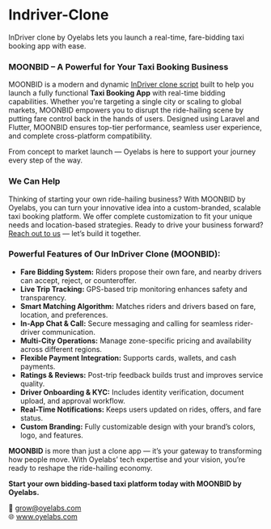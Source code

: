 # Indriver-Clone
InDriver clone by Oyelabs lets you launch a real-time, fare-bidding taxi booking app with ease.
<section>
<h3>MOONBID – A Powerful for Your Taxi Booking Business</h3>  
  <p>
    MOONBID is a modern and dynamic 
  <a href="https://oyelabs.com/indriver-clone-app-development/" target="_blank">InDriver clone script</a> built to help you launch a fully functional <strong>Taxi Booking App</strong> with real-time bidding capabilities. Whether you're targeting a single city or scaling to global markets, MOONBID empowers you to disrupt the ride-hailing scene by putting fare control back in the hands of users. Designed using Laravel and Flutter, MOONBID ensures top-tier performance, seamless user experience, and complete cross-platform compatibility.
  </p>
  <p>
    From concept to market launch — Oyelabs is here to support your journey every step of the way.
  </p>

  <h3>We Can Help</h3>
  <p>
    <p>
  Thinking of starting your own ride-hailing business? With MOONBID by Oyelabs, you can turn your innovative idea into a custom-branded, scalable taxi booking platform. We offer complete customization to fit your unique needs and location-based strategies. Ready to drive your business forward? <a href="mailto:grow@oyelabs.com">Reach out to us</a> — let’s build it together.
  </p>

  <h3>Powerful Features of Our InDriver Clone (MOONBID):</h3>
  <ul>
    <li><strong>Fare Bidding System:</strong> Riders propose their own fare, and nearby drivers can accept, reject, or counteroffer.</li>
    <li><strong>Live Trip Tracking:</strong> GPS-based trip monitoring enhances safety and transparency.</li>
    <li><strong>Smart Matching Algorithm:</strong> Matches riders and drivers based on fare, location, and preferences.</li>
    <li><strong>In-App Chat & Call:</strong> Secure messaging and calling for seamless rider-driver communication.</li>
    <li><strong>Multi-City Operations:</strong> Manage zone-specific pricing and availability across different regions.</li>
    <li><strong>Flexible Payment Integration:</strong> Supports cards, wallets, and cash payments.</li>
    <li><strong>Ratings & Reviews:</strong> Post-trip feedback builds trust and improves service quality.</li>
    <li><strong>Driver Onboarding & KYC:</strong> Includes identity verification, document upload, and approval workflow.</li>
    <li><strong>Real-Time Notifications:</strong> Keeps users updated on rides, offers, and fare status.</li>
    <li><strong>Custom Branding:</strong> Fully customizable design with your brand’s colors, logo, and features.</li>
  </ul>

  <p>
    <strong>MOONBID</strong> is more than just a clone app — it’s your gateway to transforming how people move. With Oyelabs’ tech expertise and your vision, you’re ready to reshape the ride-hailing economy.
  </p>
  <p>
    <strong>Start your own bidding-based taxi platform today with MOONBID by Oyelabs.</strong>
  </p>

  <p>
    📧 <a href="mailto:grow@oyelabs.com">grow@oyelabs.com</a><br>
    🌐 <a href="https://www.oyelabs.com" target="_blank">www.oyelabs.com</a>
  </p>
</section>
